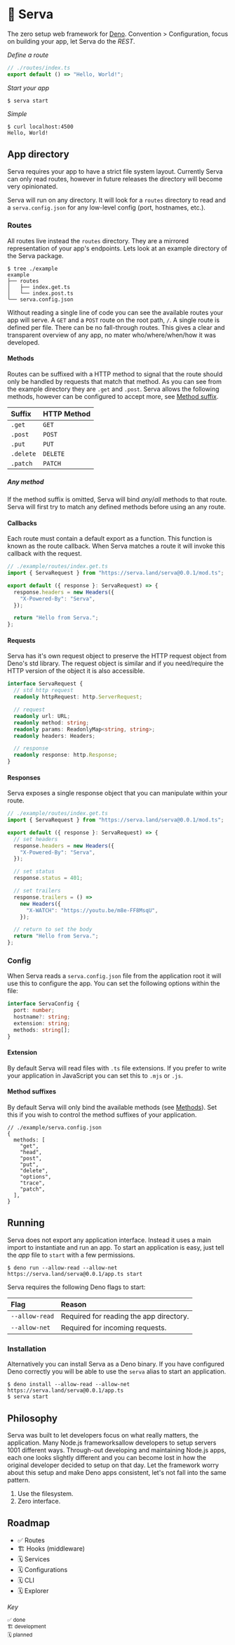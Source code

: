 # 🦕 Serva

The zero setup web framework for [Deno](https://deno.land). Convention > Configuration,
focus on building your app, let Serva do the _REST_.

_Define a route_

```ts
// ./routes/index.ts
export default () => "Hello, World!";
```

_Start your app_

```
$ serva start
```

_Simple_

```
$ curl localhost:4500
Hello, World!
```

## App directory

Serva requires your app to have a strict file system layout. Currently Serva can
only read routes, however in future releases the directory will become very opinionated.

Serva will run on any directory. It will look for a `routes` directory to read and
a `serva.config.json` for any low-level config (port, hostnames, etc.).

### Routes

All routes live instead the `routes` directory. They are a mirrored representation
of your app's endpoints. Lets look at an example directory of the Serva package.

```
$ tree ./example
example
├── routes
│   ├── index.get.ts
│   └── index.post.ts
└── serva.config.json
```

Without reading a single line of code you can see the available routes your app
will serve. A `GET` and a `POST` route on the root path, `/`. A single route is
defined per file. There can be no fall-through routes. This gives a clear and transparent
overview of any app, no mater who/where/when/how it was developed.

#### Methods

Routes can be suffixed with a HTTP method to signal that the route should only be
handled by requests that match that method. As you can see from the example directory
they are `.get` and `.post`. Serva allows the following methods, however can be
configured to accept more, see [Method suffix](#method-suffixes).

| Suffix    | HTTP Method |
| :-------- | :---------- |
| `.get`    | `GET`       |
| `.post`   | `POST`      |
| `.put`    | `PUT`       |
| `.delete` | `DELETE`    |
| `.patch`  | `PATCH`     |

##### Any method

If the method suffix is omitted, Serva will bind _any_/_all_ methods to that route.
Serva will first try to match any defined methods before using an any route.

#### Callbacks

Each route must contain a default export as a function. This function is known as
the route callback. When Serva matches a route it will invoke this callback with
the request.

```ts
// ./example/routes/index.get.ts
import { ServaRequest } from "https://serva.land/serva@0.0.1/mod.ts";

export default ({ response }: ServaRequest) => {
  response.headers = new Headers({
    "X-Powered-By": "Serva",
  });

  return "Hello from Serva.";
};
```

#### Requests

Serva has it's own request object to preserve the HTTP request object from Deno's
std library. The request object is similar and if you need/require the HTTP version
of the object it is also accessible.

```ts
interface ServaRequest {
  // std http request
  readonly httpRequest: http.ServerRequest;

  // request
  readonly url: URL;
  readonly method: string;
  readonly params: ReadonlyMap<string, string>;
  readonly headers: Headers;

  // response
  readonly response: http.Response;
}
```

#### Responses

Serva exposes a single response object that you can manipulate within your route.

```ts
// ./example/routes/index.get.ts
import { ServaRequest } from "https://serva.land/serva@0.0.1/mod.ts";

export default ({ response }: ServaRequest) => {
  // set headers
  response.headers = new Headers({
    "X-Powered-By": "Serva",
  });

  // set status
  response.status = 401;

  // set trailers
  response.trailers = () =>
    new Headers({
      "X-WATCH": "https://youtu.be/m8e-FF8MsqU",
    });

  // return to set the body
  return "Hello from Serva.";
};
```

### Config

When Serva reads a `serva.config.json` file from the application root it will use
this to configure the app. You can set the following options within the file:

```ts
interface ServaConfig {
  port: number;
  hostname?: string;
  extension: string;
  methods: string[];
}
```

#### Extension

By default Serva will read files with `.ts` file extensions. If you prefer to write
your application in JavaScript you can set this to `.mjs` or `.js`.

#### Method suffixes

By default Serva will only bind the available methods (see [Methods](#methods)).
Set this if you wish to control the method suffixes of your application.

```json5
// ./example/serva.config.json
{
  methods: [
    "get",
    "head",
    "post",
    "put",
    "delete",
    "options",
    "trace",
    "patch",
  ],
}
```

## Running

Serva does not export any application interface. Instead it uses a main import to
instantiate and run an app. To start an application is easy, just tell the _app_
file to `start` with a few permissions.

```
$ deno run --allow-read --allow-net https://serva.land/serva@0.0.1/app.ts start
```

Serva requires the following Deno flags to start:

| Flag           | Reason                                  |
| :------------- | :-------------------------------------- |
| `--allow-read` | Required for reading the app directory. |
| `--allow-net`  | Required for incoming requests.         |

### Installation

Alternatively you can install Serva as a Deno binary. If you have configured Deno
correctly you will be able to use the `serva` alias to start an application.

```
$ deno install --allow-read --allow-net https://serva.land/serva@0.0.1/app.ts
$ serva start
```

## Philosophy

Serva was built to let developers focus on what really matters, the application.
Many Node.js frameworksallow developers to setup servers 1001 different ways. Through-out
developing and maintaining Node.js apps, each one looks slightly different and you
can become lost in how the original developer decided to setup on that day. Let
the framework worry about this setup and make Deno apps consistent, let's not fall
into the same pattern.

1. Use the filesystem.
2. Zero interface.

## Roadmap

- ✅ Routes
- 🏗️ Hooks (middleware)
- 🗓️ Services
- 🗓️ Configurations
- 🗓️ CLI
- 🗓️ Explorer

_Key_

<small>✅ done<br />🏗️ development<br />🗓️ planned</small>
